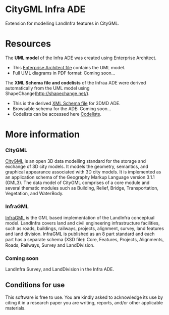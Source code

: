 
# CityGML Infra ADE

Extension for modelling LandInfra features in CityGML. 


# Resources

The **UML model** of the Infra ADE was created using Enterprise Architect.  
- This [Enterprise Architect file](/UML/CityGML_Infra_ADE.eap) contains the UML model.
- Full UML diagrams in PDF format: Coming soon...

The **XML Schema file and codelists** of the Infraa ADE were derived automatically from the UML model using ShapeChange(http://shapechange.net/).  
- This is the derived [XML Schema file](XSD/CityGML_Infra_ADE.xsd) for 3DMD ADE.
- Browsable schema for the ADE: Coming soon...
- Codelists can be accessed here [Codelists](/XSD/codelists).

# More information

### CityGML

[CityGML](http://www.citygml.org) is an open 3D data modelling standard for the storage and exchange of 3D city models. It models the geometry, semantics, and graphical appearance associated with 3D city models. It is implemented as an application schema of the Geography Markup Language version 3.1.1 (GML3). The data model of CityGML comprises of a core module and several thematic modules such as Building, Relief, Bridge, Transportation, Vegetation, and WaterBody.

### InfraGML

[InfraGML]( https://www.khronos.org/gltf/) is the GML based implementation of the LandInfra conceptual model. LandInfra covers land and civil engineering infrastructure facilities, such as roads, buildings, railways, projects, alignment, survey, land features and land division. InfraGML is published as an 8 part standard and each part has a separate schema (XSD ﬁle): Core, Features, Projects, Alignments, Roads, Railways, Survey and LandDivision.

### Coming soon
LandInfra Survey, and LandDivision in the Infra ADE.

Conditions for use
---------------------
This software is free to use. You are kindly asked to acknowledge its use by citing it in a research paper you are writing, reports, and/or other applicable materials.

